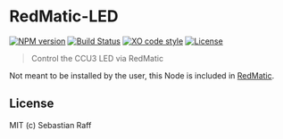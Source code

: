 # RedMatic-LED

[![NPM version](https://badge.fury.io/js/redmatic-led.svg)](http://badge.fury.io/js/redmatic-led)
[![Build Status](https://travis-ci.org/hobbyquaker/RedMatic-LED.svg?branch=master)](https://travis-ci.org/hobbyquaker/RedMatic-LED)
[![XO code style](https://img.shields.io/badge/code_style-XO-5ed9c7.svg)](https://github.com/sindresorhus/xo)
[![License][mit-badge]][mit-url]

> Control the CCU3 LED via RedMatic

Not meant to be installed by the user, this Node is included in [RedMatic](https://github.com/hobbyquaker/RedMatic).


## License

MIT (c) Sebastian Raff

[mit-badge]: https://img.shields.io/badge/License-MIT-blue.svg?style=flat
[mit-url]: LICENSE
